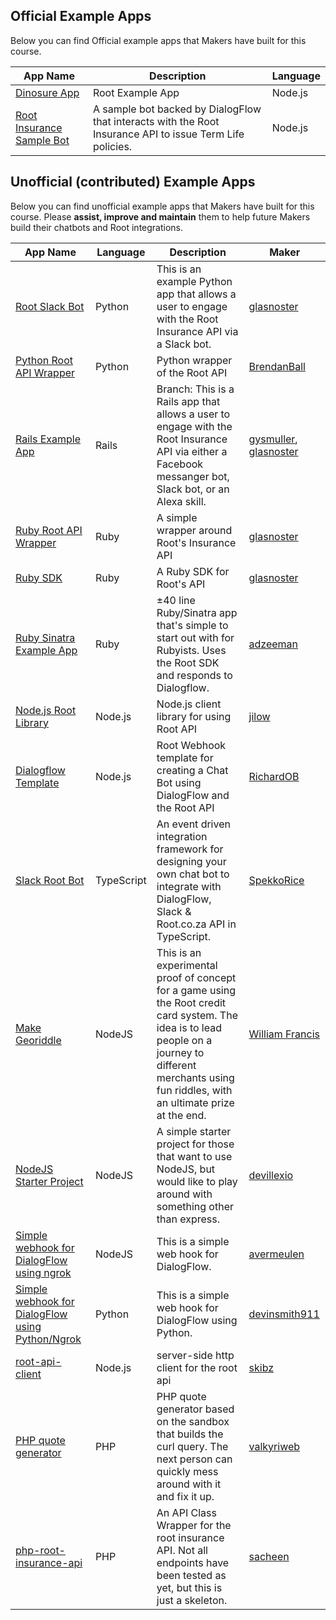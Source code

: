 
Official Example Apps
-----
Below you can find Official example apps that Makers have built for this course.

| App Name      |Description    |Language|
| ------------- |-------------| -----|
| [Dinosure App](https://github.com/RootBank/dinosure)| Root Example App | Node.js |
| [Root Insurance Sample Bot](https://github.com/root-community/node-insurance-sample-bot) | A sample bot backed by DialogFlow that interacts with the Root Insurance API to issue Term Life policies.| Node.js |


Unofficial (contributed) Example Apps
-----
Below you can find unofficial example apps that Makers have built for this course.
Please <b>assist, improve and maintain</b> them to help future Makers build their chatbots and Root integrations.


| App Name      |Language    |Description|Maker|
| ------------- |-------------| -----| -----|
| [Root Slack Bot](https://github.com/Offerzen/make-python)|Python      | This is an example Python app that allows a user to engage with the Root Insurance API via a Slack bot.| [glasnoster](https://github.com/glasnoster)      |
| [Python Root API Wrapper](https://github.com/BrendanBall/root-insurance-python)     | Python     |   Python wrapper of the Root API | [BrendanBall](https://github.com/BrendanBall)      |
| [Rails Example App](https://github.com/Offerzen/make-rails/tree/make-fuza)     | Rails     |   Branch: This is a Rails app that allows a user to engage with the Root Insurance API via either a Facebook messanger bot, Slack bot, or an Alexa skill. | [gysmuller](https://github.com/gysmuller), [glasnoster](https://github.com/glasnoster)  |
| [Ruby Root API Wrapper](https://github.com/RootBank/root-insurance-ruby)     | Ruby     |   A simple wrapper around Root's Insurance API | [glasnoster](https://github.com/glasnoster)  |
| [Ruby SDK](https://github.com/RootBank/root-ruby)     | Ruby     |   A Ruby SDK for Root's API | [glasnoster](https://github.com/glasnoster)  |
| [Ruby Sinatra Example App](https://github.com/adzeeman/grok_tharr)     | Ruby     |   ±40 line Ruby/Sinatra app that's simple to start out with for Rubyists. Uses the Root SDK and responds to Dialogflow.    | [adzeeman](https://github.com/adzeeman/grok_tharr)  |
| [Node.js Root Library](https://github.com/jilow/root-nodejs)     | Node.js      |   Node.js client library for using Root API| [jilow](https://github.com/jilow)  |
| [Dialogflow Template](https://github.com/RichardOB/root-chatbot-webhook-nodejs)     | Node.js      |   Root Webhook template for creating a Chat Bot using DialogFlow and the Root API| [RichardOB](https://github.com/RichardOB)  |
| [Slack Root Bot](https://github.com/SpekkoRice/root-bot)     | TypeScript      |   An event driven integration framework for designing your own chat bot to integrate with DialogFlow, Slack & Root.co.za API in TypeScript.| [SpekkoRice](https://github.com/SpekkoRice)      |
| [Make Georiddle](https://github.com/William-Francis/make-georiddle)     | NodeJS      |   This is an experimental proof of concept for a game using the Root credit card system. The idea is to lead people on a journey to different merchants using fun riddles, with an ultimate prize at the end.| [William Francis](https://github.com/William-Francis)      |
| [NodeJS Starter Project](https://github.com/devillexio/koa-starter)     | NodeJS      |   A simple starter project for those that want to use NodeJS, but would like to play around with something other than express.| [devillexio](https://github.com/devillexio)      |
| [Simple webhook for DialogFlow using ngrok](https://github.com/avermeulen/dialogflow-webhook-ngrok)     | NodeJS      |   This is a simple web hook for DialogFlow.| [avermeulen](https://github.com/avermeulen)      |
| [Simple webhook for DialogFlow using Python/Ngrok](https://github.com/devinsmith911/dialogflow-webhook-python)     | Python      |   This is a simple web hook for DialogFlow using Python.| [devinsmith911](https://github.com/devinsmith911)      |
| [root-api-client](https://github.com/skibz/root-api-client) | Node.js | server-side http client for the root api | [skibz](https://github.com/skibz) |
| [PHP quote generator](https://github.com/valkyriweb/php-root-mikeday)|PHP      | PHP quote generator based on the sandbox that builds the curl query. The next person can quickly mess around with it and fix it up.| [valkyriweb](https://github.com/valkyriweb)      |
| [php-root-insurance-api](https://github.com/sacheen/php-root-insurance-api)|PHP      | An API Class Wrapper for the root insurance API. Not all endpoints have been tested as yet, but this is just a skeleton.| [sacheen](https://github.com/sacheen/)      |
